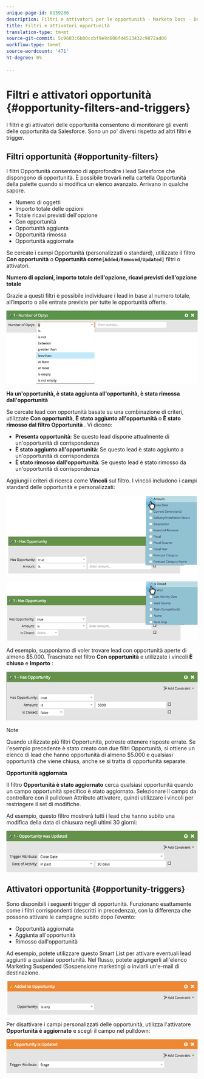```yaml
---
unique-page-id: 8159286
description: Filtri e attivatori per le opportunità - Marketo Docs - Documentazione prodotto
title: Filtri e attivatori opportunità
translation-type: tm+mt
source-git-commit: 5c9683c6b00ccbf9e9d606fd4513432c9872ad00
workflow-type: tm+mt
source-wordcount: '471'
ht-degree: 0%

---
```



# Filtri e attivatori opportunità {#opportunity-filters-and-triggers}

I filtri e gli attivatori delle opportunità consentono di monitorare gli eventi delle opportunità da Salesforce. Sono un po&#39; diversi rispetto ad altri filtri e trigger.

## Filtri opportunità {#opportunity-filters}

I filtri Opportunità consentono di approfondire i lead Salesforce che dispongono di opportunità. È possibile trovarli nella cartella Opportunità della palette quando si modifica un elenco avanzato. Arrivano in qualche sapore.

* Numero di oggetti
* Importo totale delle opzioni
* Totale ricavi previsti dell&#39;opzione
* Con opportunità
* Opportunità aggiunta
* Opportunità rimossa
* Opportunità aggiornata

Se cercate i campi Opportunità (personalizzati o standard), utilizzate il filtro **Con opportunità** o **Opportunità come`[Added/Removed/Updated]`** filtri o attivatori.

**Numero di opzioni, importo totale dell&#39;opzione, ricavi previsti dell&#39;opzione totale**

Grazie a questi filtri è possibile individuare i lead in base al numero totale, all’importo o alle entrate previste per tutte le opportunità offerte.

![](assets/image2015-6-11-12-3a29-3a34.png)

**Ha un&#39;opportunità, è stata aggiunta all&#39;opportunità, è stata rimossa dall&#39;opportunità**

Se cercate lead con opportunità basate su una combinazione di criteri, utilizzate **Con opportunità**, **È stato aggiunto all&#39;opportunità** o **È stato rimosso dal filtro Opportunità** . Vi dicono:

* **Presenta opportunità**: Se questo lead dispone attualmente di un&#39;opportunità di corrispondenza
* **È stato aggiunto all&#39;opportunità**: Se questo lead è stato aggiunto a un&#39;opportunità di corrispondenza
* **È stato rimosso dall&#39;opportunità**: Se questo lead è stato rimosso da un&#39;opportunità di corrispondenza

Aggiungi i criteri di ricerca come **Vincoli** sul filtro. I vincoli includono i campi standard delle opportunità e personalizzati:

![](assets/image2015-6-11-12-3a31-3a0.png)

![](assets/image2015-6-11-12-3a31-3a46.png)

Ad esempio, supponiamo di voler trovare lead con opportunità aperte di almeno $5.000. Trascinate nel filtro **Con opportunità** e utilizzate i vincoli **È chiuso** e **Importo** :

![](assets/image2015-6-11-12-3a32-3a0.png)

>[!NOTE]
>
>Quando utilizzate più filtri Opportunità, potreste ottenere risposte errate. Se l&#39;esempio precedente è stato creato con due filtri Opportunità, si ottiene un elenco di lead che hanno opportunità di almeno $5.000 e qualsiasi opportunità che viene chiusa, anche se si tratta di opportunità separate.

**Opportunità aggiornata**

Il filtro **Opportunità è stato aggiornato** cerca qualsiasi opportunità quando un campo opportunità specifico è stato aggiornato. Selezionare il campo da controllare con il pulldown Attributo attivatore, quindi utilizzare i vincoli per restringere il set di modifiche.

Ad esempio, questo filtro mostrerà tutti i lead che hanno subito una modifica della data di chiusura negli ultimi 30 giorni:

![](assets/image2015-6-11-12-3a33-3a7.png)

## Attivatori opportunità {#opportunity-triggers}

Sono disponibili i seguenti trigger di opportunità. Funzionano esattamente come i filtri corrispondenti (descritti in precedenza), con la differenza che possono attivare le campagne subito dopo l’evento:

* Opportunità aggiornata
* Aggiunta all&#39;opportunità
* Rimosso dall&#39;opportunità

Ad esempio, potete utilizzare questo Smart List per attivare eventuali lead aggiunti a qualsiasi opportunità. Nel flusso, potete aggiungerli all&#39;elenco Marketing Suspended (Sospensione marketing) o inviarli un&#39;e-mail di destinazione.

![](assets/image2015-6-11-12-3a33-3a48.png)

Per disattivare i campi personalizzati delle opportunità, utilizza l&#39;attivatore **Opportunità è aggiornato** e scegli il campo nel pulldown:

![](assets/image2015-6-11-12-3a33-3a34.png)

